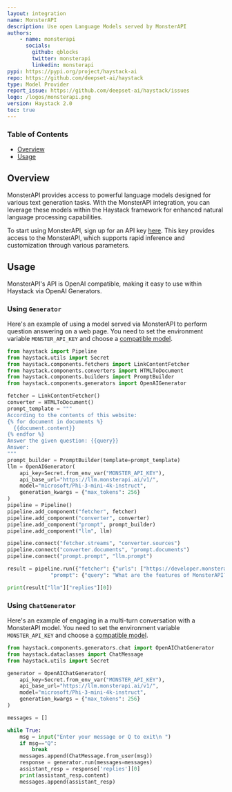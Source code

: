 ```yaml
---
layout: integration
name: MonsterAPI
description: Use open Language Models served by MonsterAPI
authors:
    - name: monsterapi
      socials:
        github: qblocks
        twitter: monsterapi
        linkedin: monsterapi
pypi: https://pypi.org/project/haystack-ai
repo: https://github.com/deepset-ai/haystack
type: Model Provider
report_issue: https://github.com/deepset-ai/haystack/issues
logo: /logos/monsterapi.png
version: Haystack 2.0
toc: true
---
```


### **Table of Contents**

- [Overview](#overview)
- [Usage](#usage)

## Overview

MonsterAPI provides access to powerful language models designed for various text generation tasks. With the MonsterAPI integration, you can leverage these models within the Haystack framework for enhanced natural language processing capabilities.

To start using MonsterAPI, sign up for an API key [here](https://monsterapi.ai/). This key provides access to the MonsterAPI, which supports rapid inference and customization through various parameters.

## Usage

MonsterAPI's API is OpenAI compatible, making it easy to use within Haystack via OpenAI Generators.

### Using `Generator`

Here's an example of using a model served via MonsterAPI to perform question answering on a web page. You need to set the environment variable `MONSTER_API_KEY` and choose a [compatible model](https://developer.monsterapi.ai/).

```python
from haystack import Pipeline
from haystack.utils import Secret
from haystack.components.fetchers import LinkContentFetcher
from haystack.components.converters import HTMLToDocument
from haystack.components.builders import PromptBuilder
from haystack.components.generators import OpenAIGenerator

fetcher = LinkContentFetcher()
converter = HTMLToDocument()
prompt_template = """
According to the contents of this website:
{% for document in documents %}
  {{document.content}}
{% endfor %}
Answer the given question: {{query}}
Answer:
"""
prompt_builder = PromptBuilder(template=prompt_template)
llm = OpenAIGenerator(
    api_key=Secret.from_env_var("MONSTER_API_KEY"),
    api_base_url="https://llm.monsterapi.ai/v1/",
    model="microsoft/Phi-3-mini-4k-instruct",
    generation_kwargs = {"max_tokens": 256}
)
pipeline = Pipeline()
pipeline.add_component("fetcher", fetcher)
pipeline.add_component("converter", converter)
pipeline.add_component("prompt", prompt_builder)
pipeline.add_component("llm", llm)

pipeline.connect("fetcher.streams", "converter.sources")
pipeline.connect("converter.documents", "prompt.documents")
pipeline.connect("prompt.prompt", "llm.prompt")

result = pipeline.run({"fetcher": {"urls": ["https://developer.monsterapi.ai/docs/"]},
              "prompt": {"query": "What are the features of MonsterAPI?"}})

print(result["llm"]["replies"][0])
```

### Using `ChatGenerator`

Here's an example of engaging in a multi-turn conversation with a MonsterAPI model. You need to set the environment variable `MONSTER_API_KEY` and choose a [compatible model](https://developer.monsterapi.ai/).

```python
from haystack.components.generators.chat import OpenAIChatGenerator
from haystack.dataclasses import ChatMessage
from haystack.utils import Secret

generator = OpenAIChatGenerator(
    api_key=Secret.from_env_var("MONSTER_API_KEY"),
    api_base_url="https://llm.monsterapi.ai/v1/",
    model="microsoft/Phi-3-mini-4k-instruct",
    generation_kwargs = {"max_tokens": 256}
)

messages = []

while True:
    msg = input("Enter your message or Q to exit\n ")
    if msg=="Q":
        break
    messages.append(ChatMessage.from_user(msg))
    response = generator.run(messages=messages)
    assistant_resp = response['replies'][0]
    print(assistant_resp.content)
    messages.append(assistant_resp)
```